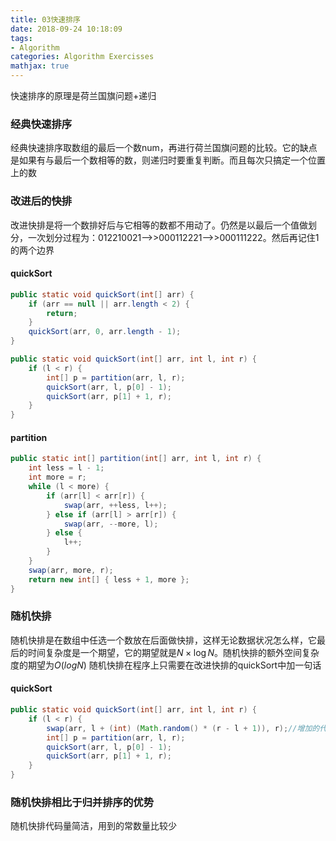```yaml
---
title: 03快速排序
date: 2018-09-24 10:18:09
tags:
- Algorithm
categories: Algorithm Exercisses
mathjax: true
---
```

快速排序的原理是荷兰国旗问题+递归
### 经典快速排序
经典快速排序取数组的最后一个数num，再进行荷兰国旗问题的比较。它的缺点是如果有与最后一个数相等的数，则递归时要重复判断。而且每次只搞定一个位置上的数
### 改进后的快排
改进快排是将一个数排好后与它相等的数都不用动了。仍然是以最后一个值做划分，一次划分过程为：012210021-->>000112221-->>000111222。然后再记住1的两个边界

#### quickSort
```java
public static void quickSort(int[] arr) {
	if (arr == null || arr.length < 2) {
		return;
	}
	quickSort(arr, 0, arr.length - 1);
}
```
```java
public static void quickSort(int[] arr, int l, int r) {
	if (l < r) {
		int[] p = partition(arr, l, r);
		quickSort(arr, l, p[0] - 1);
		quickSort(arr, p[1] + 1, r);
	}
}
```
#### partition
```java
public static int[] partition(int[] arr, int l, int r) {
	int less = l - 1;
	int more = r;
	while (l < more) {
		if (arr[l] < arr[r]) {
			swap(arr, ++less, l++);
		} else if (arr[l] > arr[r]) {
			swap(arr, --more, l);
		} else {
			l++;
		}
	}
	swap(arr, more, r);
	return new int[] { less + 1, more };
}
```
### 随机快排
随机快排是在数组中任选一个数放在后面做快排，这样无论数据状况怎么样，它最后的时间复杂度是一个期望，它的期望就是$N\times \log N$。随机快排的额外空间复杂度的期望为$O(log N)$
随机快排在程序上只需要在改进快排的quickSort中加一句话
#### quickSort
```java
public static void quickSort(int[] arr, int l, int r) {
	if (l < r) {
		swap(arr, l + (int) (Math.random() * (r - l + 1)), r);//增加的代码
		int[] p = partition(arr, l, r);
		quickSort(arr, l, p[0] - 1);
		quickSort(arr, p[1] + 1, r);
	}
}
```
### 随机快排相比于归并排序的优势
随机快排代码量简洁，用到的常数量比较少
